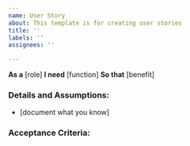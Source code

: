 ```yaml
---
name: User Story
about: This template is for creating user stories
title: ''
labels: ''
assignees: ''

---
```


**As a** [role] 
**I need** [function]
**So that** [benefit]

### Details and Assumptions:
* [document what you know]

### Acceptance Criteria:

